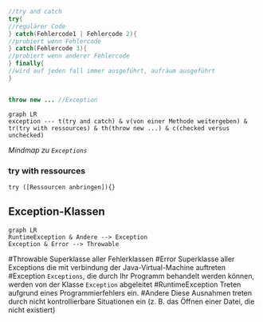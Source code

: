 ```java
//try and catch
try{
//regulärer Code
} catch(Fehlercode1 | Fehlercode 2){
//probiert wenn Fehlercode
} catch(Fehlercode 3){
//probiert wenn anderer Fehlercode
} finally{
//wird auf jeden fall immer ausgeführt, aufräum ausgeführt
}


throw new ... //Exception
```

```mermaid
graph LR
exception --- t(try and catch) & v(von einer Methode weitergeben) & tr(try with ressources) & th(throw new ...) & c(checked versus unchecked)
```
_Mindmap zu `Exceptions`_
### try with ressources
`try ([Ressourcen anbringen]){} `

## Exception-Klassen
```mermaid
graph LR
RuntimeException & Andere --> Exception
Exception & Error --> Throwable
```
#Throwable Superklasse aller Fehlerklassen
#Error Superklasse aller Exceptions die mit verbindung der Java-Virtual-Machine auftreten
#Exception `Exceptions`, die durch Ihr Programm behandelt werden können, werden von der Klasse `Exception` abgeleitet
#RuntimeException Treten aufgrund eines Programmierfehlers ein.
#Andere Diese Ausnahmen treten durch nicht kontrollierbare Situationen ein (z. B. das Öffnen einer Datei, die nicht existiert)